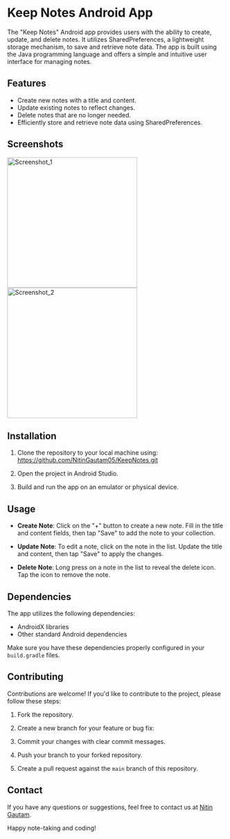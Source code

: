 # Keep Notes Android App

The "Keep Notes" Android app provides users with the ability to create, update, and delete notes. 
It utilizes SharedPreferences, a lightweight storage mechanism, to save and retrieve note data. 
The app is built using the Java programming language and offers a simple and intuitive user interface for managing notes.

## Features

- Create new notes with a title and content.
- Update existing notes to reflect changes.
- Delete notes that are no longer needed.
- Efficiently store and retrieve note data using SharedPreferences.

## Screenshots

<img src="https://github.com/NitinGautam05/KeepNotes/assets/133783184/db849baa-f923-43a5-849f-2c5745d53741" alt="Screenshot_1" width="300"/>
<img src="https://github.com/NitinGautam05/KeepNotes/assets/133783184/b1dccbe6-0664-4084-a47a-cbcb71fb8ba3" alt="Screenshot_2" width="300"/>

## Installation

1. Clone the repository to your local machine using:
https://github.com/NitinGautam05/KeepNotes.git

2. Open the project in Android Studio.

3. Build and run the app on an emulator or physical device.

## Usage

- **Create Note**: Click on the "+" button to create a new note. Fill in the title and content fields, then tap "Save" to add the note to your collection.

- **Update Note**: To edit a note, click on the note in the list. Update the title and content, then tap "Save" to apply the changes.

- **Delete Note**: Long press on a note in the list to reveal the delete icon. Tap the icon to remove the note.

## Dependencies

The app utilizes the following dependencies:

- AndroidX libraries
- Other standard Android dependencies

Make sure you have these dependencies properly configured in your `build.gradle` files.

## Contributing

Contributions are welcome! If you'd like to contribute to the project, please follow these steps:

1. Fork the repository.

2. Create a new branch for your feature or bug fix:

3. Commit your changes with clear commit messages.

4. Push your branch to your forked repository.

5. Create a pull request against the `main` branch of this repository.

## Contact

If you have any questions or suggestions, feel free to contact us at [Nitin Gautam](nitin856378@gmail.com).

Happy note-taking and coding!
